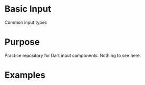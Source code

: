 # Basic Input


Common input types
<!--- custom <introduction> --->
<!--- end <introduction> --->


# Purpose

<!--- custom <purpose> --->

Practice repository for Dart input components. Nothing to see here.

<!--- end <purpose> --->


<!--- custom <body> --->
<!--- end <body> --->


# Examples

<!--- custom <examples> --->
<!--- end <examples> --->




